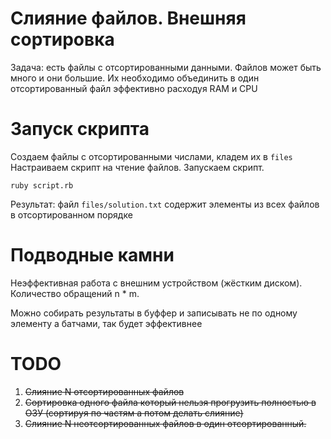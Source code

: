 # Слияние файлов. Внешняя сортировка

Задача: есть файлы с отсортированными данными. Файлов может быть много и они большие. Их необходимо объединить в один отсортированный файл эффективно расходуя RAM и CPU

# Запуск скрипта
Создаем файлы с отсортированными числами, кладем их в `files`
Настраиваем скрипт на чтение файлов. Запускаем скрипт.

```
ruby script.rb
```

Результат: файл `files/solution.txt` содержит элементы из всех файлов в отсортированном порядке

# Подводные камни
Неэффективная работа с внешним устройcтвом (жёстким диском). Количество обращений n * m.

Можно собирать результаты в буффер и записывать не по одному элементу а батчами, так будет эффективнее

# TODO
1. ~~Слияние N отсортированных файлов~~
2. ~~Сортировка одного файла который нельзя прогрузить полностью в ОЗУ (сортируя по частям а потом делать слияние)~~
3. ~~Слияние N неотсортированных файлов в один отсортированный.~~
